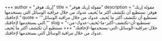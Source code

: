 +++
author = "إريك هوفر"
title = "مقولة إريك هوفر"
description = "مقولة إريك هوفر: تستطيع أن تكتشف أكثر ما يُخيف عدوك من خلال مراقبة الوسائل التي يستخدمها لإخافتك."
quote = '''تستطيع أن تكتشف أكثر ما يُخيف عدوك من خلال مراقبة الوسائل التي يستخدمها لإخافتك.''' 
slug = "تستطيع-أن-تكتشف-أكثر-ما-يُخيف-عدوك-من-خلال-مراقبة-الوسائل-التي-يستخدمها-لإخافتك"
+++
تستطيع أن تكتشف أكثر ما يُخيف عدوك من خلال مراقبة الوسائل التي يستخدمها لإخافتك.
